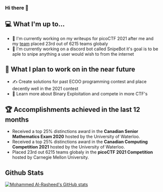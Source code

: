 ### Hi there 👋

## 💻 What I'm up to...
- 🔨 I'm currently working on my writeups for picoCTF 2021 after me and my [team](https://github.com/Team-Cha0s) placed 23rd out of 6215 teams globaly
- 🔨 I'm currently working on a discord bot called SnipeBot it's goal is to be aple to snipe anything a user would wish to from the internet

## 🎯 What I plan to work on in the near future
- ✍️ Create solutions for past ECOO programming contest and place decently well in the 2021 contest
- 📖 Learn more about Binary Exploitation and compete in more CTF's

## 🏆 Accomplishments achieved in the last 12 months
- Received a top 25% distinctions award in the **Canadian Senior Mathematics Exam 2020** hosted by the University of Waterloo.
- Received a top 25% distinctions award in the **Canadian Computing Competition 2021** hosted by the University of Waterloo.
- Placed 23rd out 6215 teams globaly in the **picoCTF 2021 Competition** hosted by  Carnegie Mellon University.

## Github Stats
[![Mohammed Al-Rasheed's GitHub stats](https://github-readme-stats.vercel.app/api?username=MohammedAl-Rasheed&count_private=true&show_icons=true)](https://github.com/anuraghazra/github-readme-stats)
